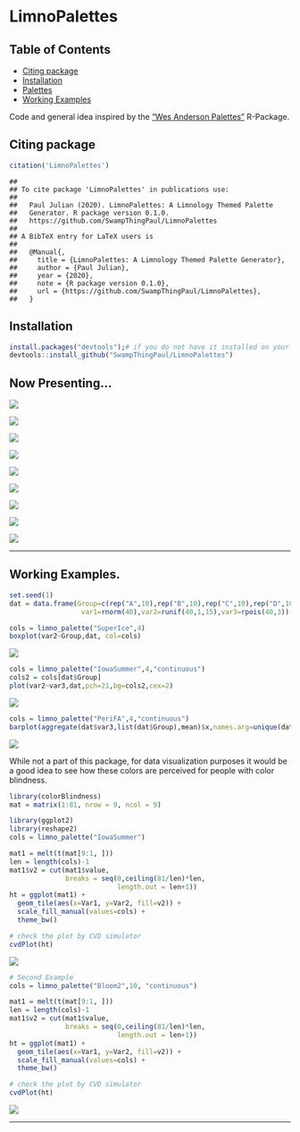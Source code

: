 LimnoPalettes
================

## Table of Contents

  - [Citing package](#cite)
  - [Installation](#install)
  - [Palettes](#examp)
  - [Working Examples](#workexamp)

Code and general idea inspired by the [“Wes Anderson
Palettes”](https://github.com/karthik/wesanderson) R-Package.

## Citing package <a name="cite"></a>

``` r
citation('LimnoPalettes')
```

    ## 
    ## To cite package 'LimnoPalettes' in publications use:
    ## 
    ##   Paul Julian (2020). LimnoPalettes: A Limnology Themed Palette
    ##   Generator. R package version 0.1.0.
    ##   https://github.com/SwampThingPaul/LimnoPalettes
    ## 
    ## A BibTeX entry for LaTeX users is
    ## 
    ##   @Manual{,
    ##     title = {LimnoPalettes: A Limnology Themed Palette Generator},
    ##     author = {Paul Julian},
    ##     year = {2020},
    ##     note = {R package version 0.1.0},
    ##     url = {https://github.com/SwampThingPaul/LimnoPalettes},
    ##   }

## Installation <a name="install"></a>

``` r
install.packages("devtools");# if you do not have it installed on your PC
devtools::install_github("SwampThingPaul/LimnoPalettes")
```

## Now Presenting… <a name="examp"></a>

![](man/figures/iowa-1.png)<!-- -->

![](man/figures/PeriFA-1.png)<!-- -->

![](man/figures/Bloom1-1.png)<!-- -->

![](man/figures/Bloom2-1.png)<!-- -->

![](man/figures/SuperIce-1.png)<!-- -->

![](man/figures/FlatheadRocks-1.png)<!-- -->

![](man/figures/ShelburnePond-1.png)<!-- -->

![](man/figures/WetSoil-1.png)<!-- -->

![](man/figures/OrdRiver-1.png)<!-- -->

-----

## Working Examples. <a name="workexamp"></a>

``` r
set.seed(1)
dat = data.frame(Group=c(rep("A",10),rep("B",10),rep("C",10),rep("D",10)),
                  var1=rnorm(40),var2=runif(40,1,15),var3=rpois(40,3))

cols = limno_palette("SuperIce",4)
boxplot(var2~Group,dat, col=cols)
```

![](man/figures/examp1-1.png)<!-- -->

``` r
cols = limno_palette("IowaSummer",4,"continuous")
cols2 = cols[dat$Group]
plot(var2~var3,dat,pch=21,bg=cols2,cex=2)
```

![](man/figures/examp2-1.png)<!-- -->

``` r
cols = limno_palette("PeriFA",4,"continuous")
barplot(aggregate(dat$var3,list(dat$Group),mean)$x,names.arg=unique(dat$Group),ylim=c(0,4),col=cols)
```

![](man/figures/examp3-1.png)<!-- -->

While not a part of this package, for data visualization purposes it
would be a good idea to see how these colors are perceived for people
with color blindness.

``` r
library(colorBlindness)
mat = matrix(1:81, nrow = 9, ncol = 9)

library(ggplot2)
library(reshape2)
cols = limno_palette("IowaSummer")

mat1 = melt(t(mat[9:1, ]))
len = length(cols)-1
mat1$v2 = cut(mat1$value,
              breaks = seq(0,ceiling(81/len)*len, 
                           length.out = len+1))
ht = ggplot(mat1) + 
  geom_tile(aes(x=Var1, y=Var2, fill=v2)) + 
  scale_fill_manual(values=cols) + 
  theme_bw()

# check the plot by CVD simulator
cvdPlot(ht)
```

![](man/figures/unnamed-chunk-3-1.png)<!-- -->

``` r
# Second Example
cols = limno_palette("Bloom2",10, "continuous")

mat1 = melt(t(mat[9:1, ]))
len = length(cols)-1
mat1$v2 = cut(mat1$value,
              breaks = seq(0,ceiling(81/len)*len, 
                           length.out = len+1))
ht = ggplot(mat1) + 
  geom_tile(aes(x=Var1, y=Var2, fill=v2)) + 
  scale_fill_manual(values=cols) + 
  theme_bw()

# check the plot by CVD simulator
cvdPlot(ht)
```

![](man/figures/unnamed-chunk-4-1.png)<!-- -->

-----
